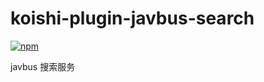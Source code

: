 # koishi-plugin-javbus-search

[![npm](https://img.shields.io/npm/v/koishi-plugin-javbus-search?style=flat-square)](https://www.npmjs.com/package/koishi-plugin-javbus-search)

javbus 搜索服务
